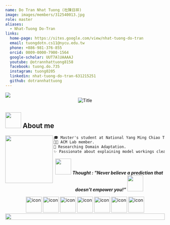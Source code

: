 ```yaml
---
name: Do Tran Nhat Tuong (杜陳日祥) 
image: images/members/312540013.jpg 
role: master
aliases:
  - Nhat-Tuong Do-Tran
links:
  home-page: https://sites.google.com/view/nhat-tuong-do-tran
  email: tuongdotn.cs11@nycu.edu.tw
  phone: +886-981-376-855
  orcid: 0009-0000-7900-1564
  google-scholar: UUT7AlUAAAAJ
  youtube: @otrannhattuong8158
  facebook: tuong.do.735
  instagram: tuong0205
  linkedin: nhat-tuong-do-tran-631215251
  github: dotrannhattuong
---
```


<!--horizontal divider(gradiant)-->
<img src="https://user-images.githubusercontent.com/73097560/115834477-dbab4500-a447-11eb-908a-139a6edaec5c.gif">

<div align="center">
  <img src="https://readme-typing-svg.herokuapp.com?font=Architects+Daughter&color=%2338C2FF&size=50&center=true&vCenter=true&height=60&width=600&lines=Heyyy!杜陳日祥+ +is+me;I'm+Do+Tran+Nhat+Tuong!!!;Welcome+to+my+profile!" alt="Title"></img>
</div>

## <picture><img src = "https://github.com/7oSkaaa/7oSkaaa/blob/main/Images/about_me.gif?raw=true" width = 50px></picture> About me

<!-- Information -->
<img align="left" height="150" src="https://media.giphy.com/media/SWoSkN6DxTszqIKEqv/giphy.gif"/>

<!-- Description -->
```diff
🎓 Master's student at National Yang Ming Chiao Tung University.
👨‍💻 ACM Lab member.
🤩 Researching Domain Adaptation.
✨ Passionate about explaining model workings clearly.
```

<!-- <table align="left">
<tr border="none">
<td width="50%" align="left">
<img align="left" height="200" src="https://media.giphy.com/media/SWoSkN6DxTszqIKEqv/giphy.gif"/>
</td>

<td width="50%" align="left">

```
🎓 Master student at National Yang Ming Chiao Tung University.
👨‍💻 Member at the ACM Lab.
🤩 Research Interest in Domain Adaptation.
🚀 Optimizing web pages.
✨ If you care what's happen in model work, you can explain it.
```

</td>
</tr>
</table> -->

<div align="center">
<img src="https://media.giphy.com/media/gH3LO09IOiZIqePwv9/giphy.gif" width="50" /> <b><i align="center">Thought : "Never believe a prediction that doesn’t empower you!”</i></b> <img src="https://media.giphy.com/media/qjqUcgIyRjsl2/giphy.gif" width="50" />
</div>

<!-- Languages -->
<!-- <img src="https://i.imgur.com/dBaSKWF.gif" height="20" width="100%"> -->

<!-- ## <img src="https://media.giphy.com/media/M4NykXxUE0HAcK7UJ6/giphy.gif" width="50px"></img> Languages and Tools -->

<p align="center"> 
 <!-- <img src="https://komarev.com/ghpvc/?username=dotrannhattuong&label=Profile%20views&color=0e75b6&style=flat" alt="Supravat-mondal" />  -->

<div align="center">
  <img src="https://media.giphy.com/media/TEnXkcsHrP4YedChhA/giphy.gif" alt="icon" width="50" height="50" />
  <img src="https://techstack-generator.vercel.app/python-icon.svg" alt="icon" width="50" height="50" />
  <img src="https://techstack-generator.vercel.app/react-icon.svg" alt="icon" width="50" height="50" />
  <img src="https://techstack-generator.vercel.app/docker-icon.svg" alt="icon" width="50" height="50" />
  <img src="https://techstack-generator.vercel.app/redux-icon.svg" alt="icon" width="50" height="50" />
  <img src="https://techstack-generator.vercel.app/github-icon.svg" alt="icon" width="50" height="50" />
  <img src="https://techstack-generator.vercel.app/graphql-icon.svg" alt="icon" width="50" height="50" />
</div>

<img src="https://i.imgur.com/dBaSKWF.gif" height="20" width="100%">

<!-- Connections
<img src="https://i.imgur.com/dBaSKWF.gif" height="20" width="100%">

## <img src="https://media.giphy.com/media/iY8CRBdQXODJSCERIr/giphy.gif" width="50px"></img> Connect with me 🤝

<p align="center">

 <div align="center"  class="icons-social" style="margin-left: 10px;">
        <a style="margin-left: 10px;"  target="_blank" href="https://www.linkedin.com/in/nhat-tuong-do-tran-631215251/">
			<img src="https://img.icons8.com/doodle/40/000000/linkedin--v2.png"></a>
        <a style="margin-left: 10px;" target="_blank" href="https://github.com/dotrannhattuong">
		  <img src="https://img.icons8.com/doodle/40/000000/github--v1.png"></a>
        <a style="margin-left: 10px;" target="_blank" href="https://www.instagram.com/tuong0205/">
			<img src="https://img.icons8.com/doodle/40/000000/instagram-new--v2.png"></a>
		<a style="margin-left: 10px;" target="_blank" href="https://www.youtube.com/@otrannhattuong8158">
				<img src="https://img.icons8.com/doodle/1x/youtube--v2.png" ></a>      </div>

</p> -->
